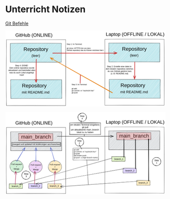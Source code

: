 # Unterricht Notizen

[Git Befehle](https://github.com/jacqueline-s-w/git-liste/blob/main/git-befehle.md)

![repo-function](./images/repo-function.png)

![Branches](./images/branches.png)
